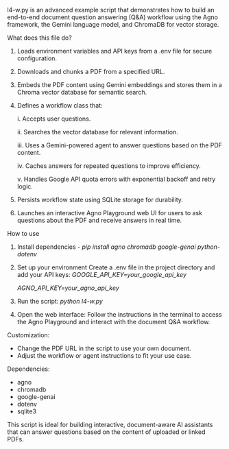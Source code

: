 l4-w.py is an advanced example script that demonstrates how to build an end-to-end document question answering (Q&A) workflow using the Agno framework, the Gemini language model, and ChromaDB for vector storage.

What does this file do?

1. Loads environment variables and API keys from a .env file for secure configuration.
2. Downloads and chunks a PDF from a specified URL.
3. Embeds the PDF content using Gemini embeddings and stores them in a Chroma vector database for semantic search.
4. Defines a workflow class that:

    i. Accepts user questions.
   
    ii. Searches the vector database for relevant information.
   
    iii. Uses a Gemini-powered agent to answer questions based on the PDF content.

    iv. Caches answers for repeated questions to improve efficiency.

    v. Handles Google API quota errors with exponential backoff and retry logic.

5. Persists workflow state using SQLite storage for durability.
6. Launches an interactive Agno Playground web UI for users to ask questions about the PDF and receive answers in real time.

How to use

1. Install dependencies - *pip install agno chromadb google-genai python-dotenv*
2. Set up your environment
    Create a .env file in the project directory and add your API keys:
     *GOOGLE_API_KEY=your_google_api_key*
   
     *AGNO_API_KEY=your_agno_api_key*

3. Run the script: *python l4-w.py*
4. Open the web interface: 
Follow the instructions in the terminal to access the Agno Playground and interact with the document Q&A workflow.

Customization:

- Change the PDF URL in the script to use your own document.
- Adjust the workflow or agent instructions to fit your use case.

Dependencies:

- agno
- chromadb
- google-genai
- dotenv
- sqlite3

This script is ideal for building interactive, document-aware AI assistants that can answer questions based on the content of uploaded or linked PDFs.
